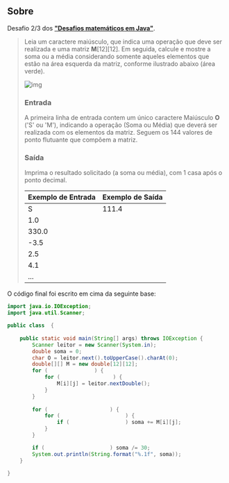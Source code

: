 ## Sobre

Desafio 2/3 dos **["Desafios matemáticos em Java"](../../)**.

> Leia um caractere maiúsculo, que indica uma operação que deve ser realizada e uma matriz **M**\[12][12]. Em seguida, calcule e mostre a soma ou a média considerando somente aqueles elementos que estão na área esquerda da matriz, conforme ilustrado abaixo (área verde).
>
> ![img](https://resources.urionlinejudge.com.br/gallery/images/problems/UOJ_1189.png)
>
> ### Entrada
>
> A primeira linha de entrada contem um único caractere Maiúsculo **O** ('S' ou 'M'), indicando a operação (Soma ou Média) que deverá ser realizada com os elementos da matriz. Seguem os 144 valores de ponto flutuante que compõem a matriz.
>
> ### Saída
>
> Imprima o resultado solicitado (a soma ou média), com 1 casa após o ponto decimal.
>
> | Exemplo de Entrada           | Exemplo de Saída |
> | ---------------------------- | ---------------- |
> | S|111.4|
> | 1.0||
> |330.0||
> |-3.5||
> |2.5||
> |4.1||
> |... |             |



O código final foi escrito em cima da seguinte base:

```java
import java.io.IOException;
import java.util.Scanner;

public class  {
	
    public static void main(String[] args) throws IOException {
        Scanner leitor = new Scanner(System.in);
        double soma = 0;
        char O = leitor.next().toUpperCase().charAt(0);
        double[][] M = new double[12][12];
        for (               ) {
        	for (                 ) {
        		M[i][j] = leitor.nextDouble();
        	}
        }
        
        for (                    ) {
        	for (                     ) {
        		if (                  ) soma += M[i][j];
        	}
        }

        if (                     ) soma /= 30;
    	System.out.println(String.format("%.1f", soma));
    }
	
}
```